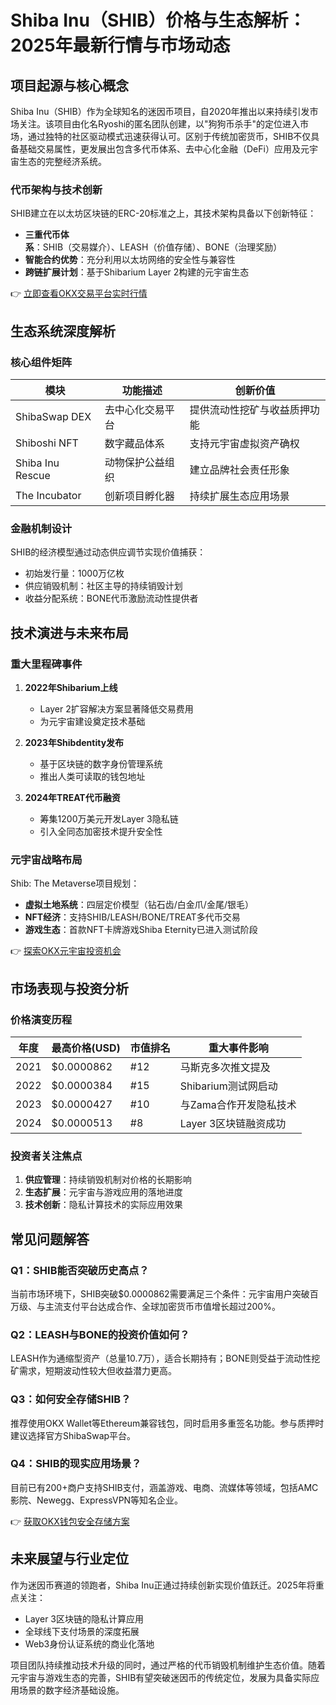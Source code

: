 # Shiba Inu（SHIB）价格与生态解析：2025年最新行情与市场动态

## 项目起源与核心概念

Shiba Inu（SHIB）作为全球知名的迷因币项目，自2020年推出以来持续引发市场关注。该项目由化名Ryoshi的匿名团队创建，以"狗狗币杀手"的定位进入市场，通过独特的社区驱动模式迅速获得认可。区别于传统加密货币，SHIB不仅具备基础交易属性，更发展出包含多代币体系、去中心化金融（DeFi）应用及元宇宙生态的完整经济系统。

### 代币架构与技术创新

SHIB建立在以太坊区块链的ERC-20标准之上，其技术架构具备以下创新特征：
- **三重代币体系**：SHIB（交易媒介）、LEASH（价值存储）、BONE（治理奖励）
- **智能合约优势**：充分利用以太坊网络的安全性与兼容性
- **跨链扩展计划**：基于Shibarium Layer 2构建的元宇宙生态

👉 [立即查看OKX交易平台实时行情](https://bit.ly/okx_welcome)

## 生态系统深度解析

### 核心组件矩阵

| 模块                | 功能描述                          | 创新价值                     |
|---------------------|-----------------------------------|------------------------------|
| ShibaSwap DEX       | 去中心化交易平台                  | 提供流动性挖矿与收益质押功能 |
| Shiboshi NFT        | 数字藏品体系                      | 支持元宇宙虚拟资产确权       |
| Shiba Inu Rescue    | 动物保护公益组织                  | 建立品牌社会责任形象         |
| The Incubator       | 创新项目孵化器                    | 持续扩展生态应用场景         |

### 金融机制设计

SHIB的经济模型通过动态供应调节实现价值捕获：
- 初始发行量：1000万亿枚
- 供应销毁机制：社区主导的持续销毁计划
- 收益分配系统：BONE代币激励流动性提供者

## 技术演进与未来布局

### 重大里程碑事件

1. **2022年Shibarium上线**  
   - Layer 2扩容解决方案显著降低交易费用
   - 为元宇宙建设奠定技术基础

2. **2023年Shibdentity发布**  
   - 基于区块链的数字身份管理系统
   - 推出人类可读取的钱包地址

3. **2024年TREAT代币融资**  
   - 筹集1200万美元开发Layer 3隐私链
   - 引入全同态加密技术提升安全性

### 元宇宙战略布局

Shib: The Metaverse项目规划：
- **虚拟土地系统**：四层定价模型（钻石齿/白金爪/金尾/银毛）
- **NFT经济**：支持SHIB/LEASH/BONE/TREAT多代币交易
- **游戏生态**：首款NFT卡牌游戏Shiba Eternity已进入测试阶段

👉 [探索OKX元宇宙投资机会](https://bit.ly/okx_welcome)

## 市场表现与投资分析

### 价格演变历程

| 年度   | 最高价格(USD) | 市值排名 | 重大事件影响                |
|--------|----------------|----------|-----------------------------|
| 2021   | $0.0000862     | #12      | 马斯克多次推文提及           |
| 2022   | $0.0000384     | #15      | Shibarium测试网启动          |
| 2023   | $0.0000427     | #10      | 与Zama合作开发隐私技术       |
| 2024   | $0.0000513     | #8       | Layer 3区块链融资成功        |

### 投资者关注焦点

1. **供应管理**：持续销毁机制对价格的长期影响
2. **生态扩展**：元宇宙与游戏应用的落地进度
3. **技术创新**：隐私计算技术的实际应用效果

## 常见问题解答

### Q1：SHIB能否突破历史高点？
当前市场环境下，SHIB突破$0.0000862需要满足三个条件：元宇宙用户突破百万级、与主流支付平台达成合作、全球加密货币市值增长超过200%。

### Q2：LEASH与BONE的投资价值如何？
LEASH作为通缩型资产（总量10.7万），适合长期持有；BONE则受益于流动性挖矿需求，短期波动性较大但收益潜力更高。

### Q3：如何安全存储SHIB？
推荐使用OKX Wallet等Ethereum兼容钱包，同时启用多重签名功能。参与质押时建议选择官方ShibaSwap平台。

### Q4：SHIB的现实应用场景？
目前已有200+商户支持SHIB支付，涵盖游戏、电商、流媒体等领域，包括AMC影院、Newegg、ExpressVPN等知名企业。

👉 [获取OKX钱包安全存储方案](https://bit.ly/okx_welcome)

## 未来展望与行业定位

作为迷因币赛道的领跑者，Shiba Inu正通过持续创新实现价值跃迁。2025年将重点关注：
- Layer 3区块链的隐私计算应用
- 全球线下支付场景的深度拓展
- Web3身份认证系统的商业化落地

项目团队持续推动技术升级的同时，通过严格的代币销毁机制维护生态价值。随着元宇宙与游戏生态的完善，SHIB有望突破迷因币的传统定位，发展为具备实际应用场景的数字经济基础设施。